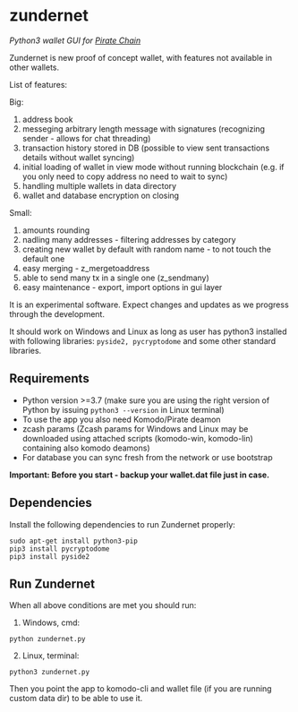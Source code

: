 # zundernet
_Python3 wallet GUI for [Pirate Chain](https://pirate.black/)_

Zundernet is new proof of concept wallet, with features not available in other wallets.  

List of features:

Big:
1. address book
2. messeging arbitrary length message with signatures (recognizing sender - allows for chat threading)
3. transaction history stored in DB (possible to view sent transactions details without wallet syncing)
4. initial loading of wallet in view mode without running blockchain (e.g. if you only need to copy address no need to wait to sync)
5. handling multiple wallets in data directory
6. wallet and database encryption on closing

Small:
1. amounts rounding
2. nadling many addresses - filtering addresses by category
3. creating new wallet by default with random name - to not touch the default one
4. easy merging - z_mergetoaddress
5. able to send many tx in a single one (z_sendmany)
6. easy maintenance - export, import options in gui layer



It is an experimental software. Expect changes and updates as we progress through the development.

It should work on Windows and Linux as long as user has python3 installed with following libraries: `pyside2, pycryptodome` and some other standard libraries.

## Requirements

- Python version >=3.7 (make sure you are using the right version of Python by issuing `python3 --version` in Linux terminal)
- To use the app you also need Komodo/Pirate deamon
- zcash params (Zcash params for Windows and Linux may be downloaded using attached scripts (komodo-win, komodo-lin) containing also komodo deamons)
- For database you can sync fresh from the network or use bootstrap

**Important: Before you start - backup your wallet.dat file just in case.**

## Dependencies
Install the following dependencies to run Zundernet properly:
```shell
sudo apt-get install python3-pip
pip3 install pycryptodome
pip3 install pyside2
```
## Run Zundernet
When all above conditions are met you should run:

1. Windows, cmd:
```shell
python zundernet.py
```
2. Linux, terminal:
```shell
python3 zundernet.py
```
Then you point the app to komodo-cli and wallet file (if you are running custom data dir) to be able to use it.
